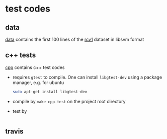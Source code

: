 # test codes

## data
[data](data) contains the first 100 lines of the
[rcv1](https://www.csie.ntu.edu.tw/~cjlin/libsvmtools/datasets/binary.html#rcv1.binary)
dataset in libsvm format

## c++ tests
[cpp](cpp/) contains c++ test codes

- requires `gtest` to compile. One can install `libgtest-dev` using a package
  manager, e.g. for ubuntu

  ```bash
  sudo apt-get install libgtest-dev
  ```

- compile by `make cpp-test` on the project root directory

- test by
  ```bash

  ```



## travis
